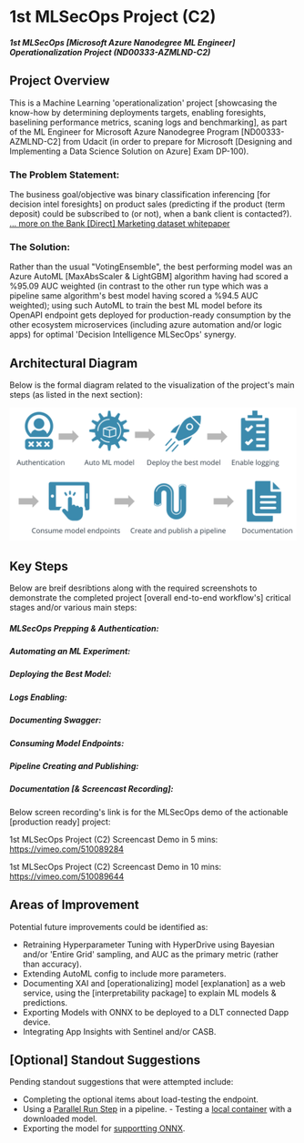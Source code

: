 
# 1st MLSecOps Project (C2)

##### 1st MLSecOps [Microsoft Azure Nanodegree ML Engineer] Operationalization Project (ND00333-AZMLND-C2)


## Project Overview

This is a Machine Learning 'operationalization' project [showcasing the know-how by determining deployments targets, enabling foresights, baselining performance metrics, scaning logs and benchmarking], as part of the ML Engineer for Microsoft Azure Nanodegree Program [ND00333-AZMLND-C2] from Udacit (in order to prepare for Microsoft [Designing and Implementing a Data Science Solution on Azure] Exam DP-100).

### The Problem Statement:
The business goal/objective was binary classification inferencing [for decision intel foresights] on product sales (predicting if the product (term deposit) could be subscribed to (or not), when a bank client is contacted?). [... more on the Bank [Direct] Marketing dataset whitepaper](https://core.ac.uk/download/pdf/55631291.pdf)

### The Solution:
Rather than the usual "VotingEnsemble", the best performing model was an Azure AutoML [MaxAbsScaler & LightGBM] algorithm having had scored a %95.09 AUC weighted (in contrast to the other run type which was a pipeline same algorithm's best model having scored a %94.5 AUC weighted); using such AutoML to train the best ML model before its OpenAPI endpoint gets deployed for production-ready consumption by the other ecosystem microservices (including azure automation and/or logic apps) for optimal 'Decision Intelligence MLSecOps' synergy.


## Architectural Diagram

Below is the formal diagram related to the visualization of the project's main steps (as listed in the next section):

![Project-key-steps](images/Project-key-steps.png?raw=true)


## Key Steps

Below are breif desribtions along with the required screenshots to demonstrate the completed project [overall end-to-end workflow's] critical stages and/or various main steps:

##### MLSecOps Prepping & Authentication:


##### Automating an ML Experiment:


##### Deploying the Best Model:


##### Logs Enabling:


##### Documenting Swagger:


##### Consuming Model Endpoints:


##### Pipeline Creating and Publishing:


##### Documentation [& Screencast Recording]:

Below screen recording's link is for the MLSecOps demo of the actionable [production ready] project:

1st MLSecOps Project (C2) Screencast Demo in 5 mins:
https://vimeo.com/510089284

1st MLSecOps Project (C2) Screencast Demo in 10 mins:
https://vimeo.com/510089644




## Areas of Improvement

Potential future improvements could be identified as:

- Retraining Hyperparameter Tuning with HyperDrive using Bayesian and/or 'Entire Grid' sampling, and AUC as the primary metric (rather than accuracy).
- Extending AutoML config to include more parameters.
- Documenting XAI and [operationalizing] model [explanation] as a web service, using the [interpretability package] to explain ML models & predictions.
- Exporting Models with ONNX to be deployed to a DLT connected Dapp device.
- Integrating App Insights with Sentinel and/or CASB.


## [Optional] Standout Suggestions

Pending standout suggestions that were attempted include:

- Completing the optional items about load-testing the endpoint.
- Using a [Parallel Run Step](https://docs.microsoft.com/en-us/azure/machine-learning/how-to-use-parallel-run-step) in a pipeline. - Testing a [local container](https://docs.microsoft.com/en-us/azure/machine-learning/how-to-deploy-package-models) with a downloaded model.
- Exporting the model for [supportting ONNX](https://docs.microsoft.com/en-us/azure/machine-learning/concept-onnx).


